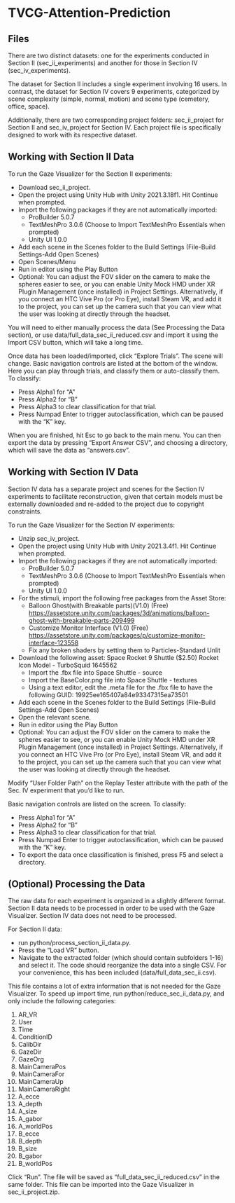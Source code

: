 # TVCG-Attention-Prediction

## Files
There are two distinct datasets: one for the experiments conducted in Section II (sec_ii_experiments) and another for those in Section IV (sec_iv_experiments).

The dataset for Section II includes a single experiment involving 16 users. In contrast, the dataset for Section IV covers 9 experiments, categorized by scene complexity (simple, normal, motion) and scene type (cemetery, office, space).

Additionally, there are two corresponding project folders: sec_ii_project for Section II and sec_iv_project for Section IV. Each project file is specifically designed to work with its respective dataset.

## Working with Section II Data
To run the Gaze Visualizer for the Section II experiments:
- Download sec_ii_project.
- Open the project using Unity Hub with Unity 2021.3.18f1. Hit Continue when prompted.
- Import the following packages if they are not automatically imported:
  - ProBuilder 5.0.7
  - TextMeshPro 3.0.6 (Choose to Import TextMeshPro Essentials when prompted)
  - Unity UI 1.0.0
- Add each scene in the Scenes folder to the Build Settings (File-Build Settings-Add Open Scenes)
- Open Scenes/Menu
- Run in editor using the Play Button
- Optional: You can adjust the FOV slider on the camera to make the spheres easier to see, or you can enable Unity Mock HMD under XR Plugin Management (once installed) in Project Settings. Alternatively, if you connect an HTC Vive Pro (or Pro Eye), install Steam VR, and add it to the project, you can set up the camera such that you can view what the user was looking at directly through the headset.

You will need to either manually process the data (See Processing the Data section), or use data/full_data_sec_ii_reduced.csv and import it using the Import CSV button, which will take a long time.

Once data has been loaded/imported, click “Explore Trials”. The scene will change. Basic navigation controls are listed at the bottom of the window. Here you can play through trials, and classify them or auto-classify them.
To classify:
- Press Alpha1 for “A”
- Press Alpha2 for “B”
- Press Alpha3 to clear classification for that trial.
- Press Numpad Enter to trigger autoclassification, which can be paused with the “K” key.

When you are finished, hit Esc to go back to the main menu. You can then export the data by pressing “Export Answer CSV”, and choosing a directory, which will save the data as “answers.csv”.

## Working with Section IV Data
Section IV data has a separate project and scenes for the Section IV experiments to facilitate reconstruction, given that certain models must be externally downloaded and re-added to the project due to copyright constraints. 

To run the Gaze Visualizer for the Section IV experiments:
- Unzip sec_iv_project.
- Open the project using Unity Hub with Unity 2021.3.4f1. Hit Continue when prompted.
- Import the following packages if they are not automatically imported:
  - ProBuilder 5.0.7
  - TextMeshPro 3.0.6 (Choose to Import TextMeshPro Essentials when prompted)
  - Unity UI 1.0.0
- For the stimuli, import the following free packages from the Asset Store:
  - Balloon Ghost(with Breakable parts)(V1.0) (Free) https://assetstore.unity.com/packages/3d/animations/balloon-ghost-with-breakable-parts-209499
  - Customize Monitor Interface (V1.0) (Free) https://assetstore.unity.com/packages/p/customize-monitor-interface-123558
  - Fix any broken shaders by setting them to Particles-Standard Unlit
- Download the following asset: Space Rocket 9 Shuttle ($2.50) Rocket Icon Model - TurboSquid 1645562
  - Import the .fbx file into Space Shuttle - source
  - Import the BaseColor.png file into Space Shuttle - textures
  - Using a text editor, edit the .meta file for the .fbx file to have the following GUID: 19925ee165407a84e93347315ea73501
- Add each scene in the Scenes folder to the Build Settings (File-Build Settings-Add Open Scenes)
- Open the relevant scene.
- Run in editor using the Play Button
- Optional: You can adjust the FOV slider on the camera to make the spheres easier to see, or you can enable Unity Mock HMD under XR Plugin Management (once installed) in Project Settings. Alternatively, if you connect an HTC Vive Pro (or Pro Eye), install Steam VR, and add it to the project, you can set up the camera such that you can view what the user was looking at directly through the headset.

Modify “User Folder Path” on the Replay Tester attribute with the path of the Sec. IV experiment that you’d like to run.

Basic navigation controls are listed on the screen. 
To classify:
- Press Alpha1 for “A”
- Press Alpha2 for “B”
- Press Alpha3 to clear classification for that trial.
- Press Numpad Enter to trigger autoclassification, which can be paused with the “K” key.
- To export the data once classification is finished, press F5 and select a directory.

## (Optional) Processing the Data

The raw data for each experiment is organized in a slightly different format. Section II data needs to be processed in order to be used with the Gaze Visualizer. Section IV data does not need to be processed.

For Section II data: 
- run python/process_section_ii_data.py. 
- Press the “Load VR” button. 
- Navigate to the extracted folder (which should contain subfolders 1-16) and select it. 
The code should reorganize the data into a single CSV. For your convenience, this has been included (data/full_data_sec_ii.csv).

This file contains a lot of extra information that is not needed for the Gaze Visualizer. To speed up import time, run python/reduce_sec_ii_data.py, and only include the following categories:
1. AR_VR
2. User
3. Time
4. ConditionID
5. CalibDir
6. GazeDir
7. GazeOrg
8. MainCameraPos
9. MainCameraFor
10. MainCameraUp
11. MainCameraRight
12. A_ecce
13. A_depth
14. A_size
15. A_gabor
16. A_worldPos
17. B_ecce
18. B_depth
19. B_size
20. B_gabor
21. B_worldPos

Click “Run”. The file will be saved as “full_data_sec_ii_reduced.csv” in the same folder. This file can be imported into the Gaze Visualizer in sec_ii_project.zip.




